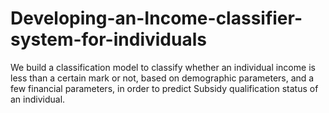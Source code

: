 # Developing-an-Income-classifier-system-for-individuals
We build a classification model to classify whether an individual income is less than a certain mark or not, based on demographic parameters, and a few financial parameters, in order to predict Subsidy qualification status of an individual.
